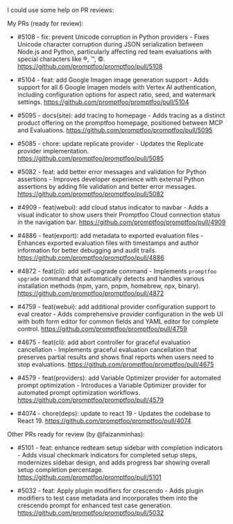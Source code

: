 I could use some help on PR reviews:

My PRs (ready for review):

- #5108 - fix: prevent Unicode corruption in Python providers - Fixes Unicode character corruption during JSON serialization between Node.js and Python, particularly affecting red team evaluations with special characters like ®, ™, ©.
https://github.com/promptfoo/promptfoo/pull/5108

- #5104 - feat: add Google Imagen image generation support - Adds support for all 6 Google Imagen models with Vertex AI authentication, including configuration options for aspect ratio, seed, and watermark settings.
https://github.com/promptfoo/promptfoo/pull/5104

- #5095 - docs(site): add tracing to homepage - Adds tracing as a distinct product offering on the promptfoo homepage, positioned between MCP and Evaluations.
https://github.com/promptfoo/promptfoo/pull/5095

- #5085 - chore: update replicate provider - Updates the Replicate provider implementation.
https://github.com/promptfoo/promptfoo/pull/5085

- #5082 - feat: add better error messages and validation for Python assertions - Improves developer experience with external Python assertions by adding file validation and better error messages.
https://github.com/promptfoo/promptfoo/pull/5082

- #4909 - feat(webui): add cloud status indicator to navbar - Adds a visual indicator to show users their Promptfoo Cloud connection status in the navigation bar.
https://github.com/promptfoo/promptfoo/pull/4909

- #4886 - feat(export): add metadata to exported evaluation files - Enhances exported evaluation files with timestamps and author information for better debugging and audit trails.
https://github.com/promptfoo/promptfoo/pull/4886

- #4872 - feat(cli): add self-upgrade command - Implements `promptfoo upgrade` command that automatically detects and handles various installation methods (npm, yarn, pnpm, homebrew, npx, binary).
https://github.com/promptfoo/promptfoo/pull/4872

- #4759 - feat(webui): add additional provider configuration support to eval creator - Adds comprehensive provider configuration in the web UI with both form editor for common fields and YAML editor for complete control.
https://github.com/promptfoo/promptfoo/pull/4759

- #4675 - feat(cli): add abort controller for graceful evaluation cancellation - Implements graceful evaluation cancellation that preserves partial results and shows final reports when users need to stop evaluations.
https://github.com/promptfoo/promptfoo/pull/4675

- #4579 - feat(providers): add Variable Optimizer provider for automated prompt optimization - Introduces a Variable Optimizer provider for automated prompt optimization workflows.
https://github.com/promptfoo/promptfoo/pull/4579

- #4074 - chore(deps): update to react 19 - Updates the codebase to React 19.
https://github.com/promptfoo/promptfoo/pull/4074

Other PRs ready for review (by @faizanminhas):

- #5101 - feat: enhance redteam setup sidebar with completion indicators - Adds visual checkmark indicators for completed setup steps, modernizes sidebar design, and adds progress bar showing overall setup completion percentage.
https://github.com/promptfoo/promptfoo/pull/5101

- #5032 - feat: Apply plugin modifiers for crescendo - Adds plugin modifiers to test case metadata and incorporates them into the crescendo prompt for enhanced test case generation.
https://github.com/promptfoo/promptfoo/pull/5032